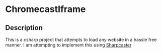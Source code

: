 # ChromecastIframe

## Description

This is a csharp project that attempts to load any website in a hassle free manner.
I am attempting to implement this using [Sharpcaster](https://github.com/Tapanila/SharpCaster)  

